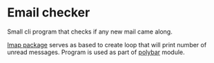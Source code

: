 # Email checker
Small cli program that checks if any new mail came along.

[Imap package](https://github.com/jonhoo/rust-imap) serves as based to create loop that will print number of unread messages. Program is used as part of [polybar](https://github.com/polybar/polybar) module.


